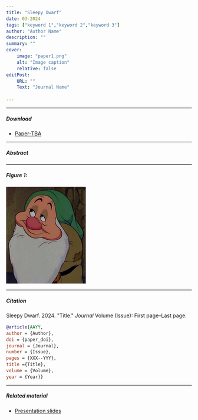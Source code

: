 ```yaml
---
title: "Sleepy Dwarf" 
date: 03-2024
tags: ["keyword 1","keyword 2","keyword 3"]
author: "Author Name"
description: "" 
summary: "" 
cover:
    image: "paper1.png"
    alt: "Image caption"
    relative: false
editPost:
    URL: ""
    Text: "Journal Name"

---
```


---

##### Download

+ [Paper-TBA](paper1.pdf)


---

##### Abstract



---

##### Figure 1:

![](paper1.png)

---

##### Citation

Sleepy Dwarf. 2024. "Title." *Journal* Volume (Issue): First page–Last page. 

```BibTeX
@article{AAYY,
author = {Author},
doi = {paper_doi},
journal = {Journal},
number = {Issue},
pages = {XXX--YYY},
title ={Title},
volume = {Volume},
year = {Year}}
```

---

##### Related material

+ [Presentation slides](presentation1.pdf)

